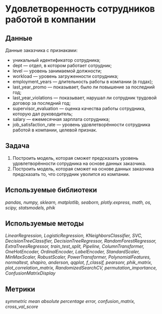 # Удовлетворенность сотрудников работой в компании

## Данные

Данные заказчика с признаками:
- уникальный идентификатор сотрудника;
- dept — отдел, в котором работает сотрудник;
- level — уровень занимаемой должности;
- workload — уровень загруженности сотрудника;
- employment_years — длительность работы в компании (в годах);
- last_year_promo — показывает, было ли повышение за последний год;
- last_year_violations — показывает, нарушал ли сотрудник трудовой договор за последний год;
- supervisor_evaluation — оценка качества работы сотрудника, которую дал руководитель;
- salary — ежемесячная зарплата сотрудника;
- job_satisfaction_rate — уровень удовлетворённости сотрудника работой в компании, целевой признак.

## Задача

1. Построить модель, которая сможет предсказать уровень удовлетворённости сотрудника на основе данных заказчика. 
2. Построить модель, которая сможет на основе данных заказчика предсказать то, что сотрудник уволится из компании.
   
## Используемые библиотеки
*pandas, numpy, sklearn, matplotlib, seaborn, plotly.express, math, os, scipy, statsmodels, phik*

## Используемые методы
*LinearRegression, LogisticRegression, KNeighborsClassifier, SVC, DecisionTreeClassifier, DecisionTreeRegressor, RandomForestRegressor, ExtraTreesRegressor, train_test_split, Pipeline, ColumnTransformer, OneHotEncoder, OrdinalEncoder, LabelEncoder, StandardScaler, MinMaxScaler, RobustScaler, PowerTransformer, PolynomialFeatures, normaltest, shapiro, anderson, qqplot, f_classif, pearsonr, phik_matrix, plot_correlation_matrix, RandomizedSearchCV, permutation_importance, ConfusionMatrixDisplay*

## Метрики
*symmetric mean absolute percentage error, confusion_matrix, cross_val_score*
